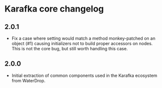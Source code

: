 # Karafka core changelog

## 2.0.1
- Fix a case where setting would match a method monkey-patched on an object (#1) causing initializers not to build proper accessors on nodes. This is not the core bug, but still worth handling this case.

## 2.0.0
- Initial extraction of common components used in the Karafka ecosystem from WaterDrop.
